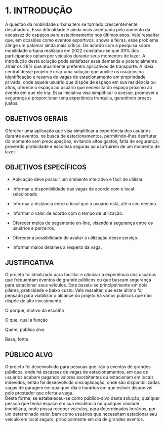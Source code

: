 # 1. INTRODUÇÃO
A questão da mobilidade urbana tem se tornado crescentemente desafiadora. Essa dificuldade é ainda mais acentuada pelo aumento da escassez de espaços para estacionamento nos últimos anos. Vale ressaltar que, em ocasiões como eventos esportivos, shows e feiras, esse problema atinge um patamar ainda mais crítico. 
De acordo com a pesquisa sobre mobilidade urbana realizada em 2022 constatou-se que 39% dos participantes optam por veículos durante seus momentos de lazer. A introdução desta solução pode satisfazer essa demanda e potencialmente atrair os 28% que atualmente preferem aplicativos de transporte. 
A ideia central desse projeto é criar uma solução que auxilie os usuários na identificação e reserva de vagas de estacionamento em propriedade privada, onde aquele usuário que dispõe de espaço em sua residência ou afins, oferece o espaço ao usuário que necessita do espaço próximo ao evento em que ele iria. Essa iniciativa visa simplificar o acesso, promover a segurança e proporcionar uma experiência tranquila, garantindo preços justos. 

 
## OBJETIVOS GERAIS 
Oferecer uma aplicação que visa simplificar a experiência dos usuários durante eventos, na busca de estacionamentos, permitindo-lhes desfrutar do momento sem preocupações, evitando altos gastos, falta de segurança, provendo praticidade e escolhas seguras ao usufruírem de um momento de lazer.  

 
## OBJETIVOS ESPECÍFICOS
* Aplicação deve possuir um ambiente interativo e fácil de utilizar. 

* Informar a disponibilidade das vagas de acordo com o local selecionado. 

* Informar a distância entre o local que o usuário está, até o seu destino. 

* Informar o valor de acordo com o tempo de utilização. 

* Oferecer meios de pagamento on-line, visando a segurança entre os usuários e parceiros. 

* Oferecer a possibilidade de avaliar a utilização desse serviço. 

* Informar maios detalhes a respeito da vaga.  


## JUSTIFICATIVA 
O projeto foi idealizado para facilitar e otimizar a experiência dos usuários que frequentam eventos de grande públicos ou que buscam segurança para estacionar seus veículos. Este baseia-se principalmente em dois pilares, praticidade e baixo custo. 
Vale ressaltar, que este último foi pensado para viabilizar o alcance do projeto há vários públicos que não dispõe de alto investimento. 

 

 

O porque, motivo da escolha 

O que, qual a função  

Quem, público alvo 

Base, fonte.  

 

## PÚBLICO ALVO

O projeto foi desenvolvido para pessoas que irão a eventos de grandes públicos, onde há escassez de vagas de estacionamentos, em que os usuários acabam pagando valores exorbitantes ou estacionam em locais indevidos, então foi desenvolvido uma aplicação, onde são disponibilizadas vagas de garagem em qualquer dia e horários em que estiver disponível pelo prestador que oferta a vaga.  
Desta forma, se estabeleceu-se como público-alvo desta solução, qualquer pessoa que tenha espaço em sua residência ou qualquer unidade imobiliária, onde possa receber veículos, para determinados horários, por um determinado valor, bem como usuários que necessitam estacionar seu veículo em local seguro, principalmente em dia de grandes eventos. 